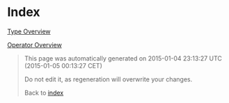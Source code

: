 # Index

[Type Overview](TypeOverview.md)

[Operator Overview](OperatorOverview.md)



> This page was automatically generated on 2015-01-04 23:13:27 UTC (2015-01-05 00:13:27 CET)
> 
> 
> Do not edit it, as regeneration will overwrite your changes.
> 
> 
> Back to [index](Index.md)